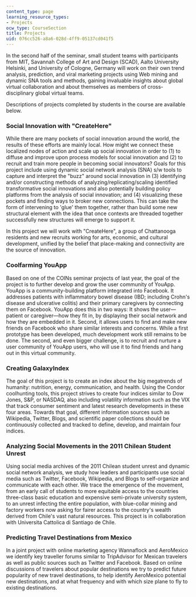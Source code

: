```yaml
---
content_type: page
learning_resource_types:
- Projects
ocw_type: CourseSection
title: Projects
uid: 076cc526-a8a6-028d-4ff9-05137cd041f5
---
```


In the second half of the seminar, small student teams with participants from MIT, Savannah College of Art and Design (SCAD), Aalto University Helsinki, and University of Cologne, Germany will work on their own trend analysis, prediction, and viral marketing projects using Web mining and dynamic SNA tools and methods, gaining invaluable insights about global virtual collaboration and about themselves as members of cross-disciplinary global virtual teams.

Descriptions of projects completed by students in the course are available below.

### Social Innovation with "CreateHere"

While there are many pockets of social innovation around the world, the results of these efforts are mainly local. How might we connect these localized nodes of action and scale up social innovation in order to (1) to diffuse and improve upon process models for social innovation and (2) to recruit and train more people in becoming social innovators? Goals for this project include using dynamic social network analysis (SNA) s/w tools to capture and interpret the "buzz" around social innovation in (3) identifying and/or constructing methods of analyzing/replicating/scaling identified transformative social innovations and also potentially building policy platforms from the analysis of social innovation; and (4) visualizing these pockets and finding ways to broker new connections. This can take the form of intervening to 'glue' them together, rather than build some new structural element with the idea that once contexts are threaded together successfully new structures will emerge to support it.

In this project we will work with "CreateHere", a group of Chattanooga residents and new recruits working for arts, economic, and cultural development, unified by the belief that place-making and connectivity are the source of innovation.

### Coolfarming YouApp

Based on one of the COINs seminar projects of last year, the goal of the project is to further develop and grow the user community of YouApp. YouApp is a community-building platform integrated into Facebook. It addresses patients with inflammatory bowel disease (IBD; including Crohn's disease and ulcerative colitis) and their primary caregivers by connecting them on Facebook. YouApp does this in two ways: It shows the user—patient or caregiver—how they fit in, by displaying their social network and how they are embedded in it. Second, it allows users to find and make new friends on Facebook who share similar interests and concerns. While a first prototype has been developed, much development work still remains to be done. The second, and even bigger challenge, is to recruit and nurture a user community of YouApp users, who will use it to find friends and hang out in this virtual community.

### Creating GalaxyIndex

The goal of this project is to create an index about the big megatrends of humanity: nutrition, energy, communication, and health. Using the Condor coolhunting tools, this project strives to create four indices similar to Dow Jones, S&P, or NASDAQ, also including volatility information such as the VIX that track consumer sentiment and latest research developments in these four areas. Towards that goal, different information sources such as Wikipedia, Twitter, Blogs, and scientific paper collections should be continuously collected and tracked to define, develop, and maintain four indices.

### Analyzing Social Movements in the 2011 Chilean Student Unrest

Using social media archives of the 2011 Chilean student unrest and dynamic social network analysis, we study how leaders and participants use social media such as Twitter, Facebook, Wikipedia, and Blogs to self-organize and communicate with each other. We trace the emergence of the movement, from an early call of students to more equitable access to the countries three-class basic education and expensive semi-private university system, to an unrest infecting the entire population, with blue-collar mining and factory workers now asking for fairer access to the country's wealth derived from Chile's vast natural resources. This project is in collaboration with Universita Cattolica di Santiago de Chile.

### Predicting Travel Destinations from Mexico

In a joint project with online marketing agency Wannaflock and AeroMexico we identify key traveller forums similar to TripAdvisor for Mexican travelers as well as public sources such as Twitter and Facebook. Based on online discussions of travelers about popular destinations we try to predict future popularity of new travel destinations, to help identify AeroMexico potential new destinations, and at what frequency and with which size plane to fly to existing destinations.